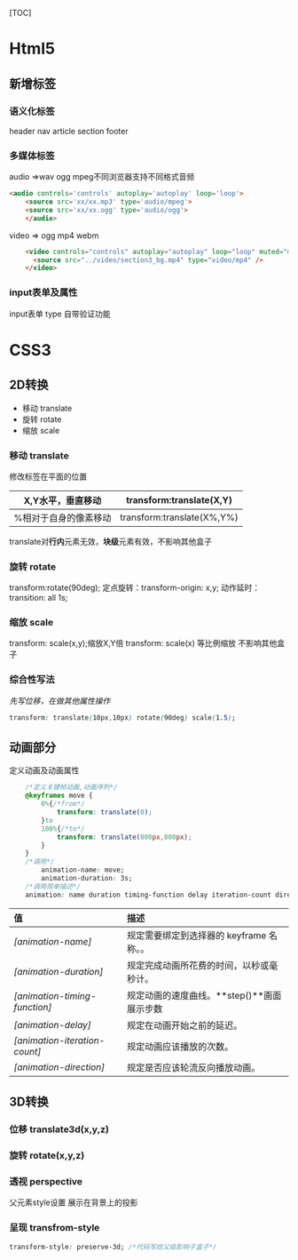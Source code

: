 [TOC]

# Html5

## 新增标签

### 语义化标签

header nav article section footer 

### 多媒体标签
audio =>wav ogg mpeg不同浏览器支持不同格式音频

```html
<audio controls='controls' autoplay='autoplay' loop='loop'>
    <source src='xx/xx.mp3' type='audio/mpeg'>
    <source src='xx/xx.ogg' type='audio/ogg'>
    </audio>
```

video => ogg mp4 webm

```html
    <video controls="controls" autoplay="autoplay" loop="loop" muted="muted" poster="../img/0po1en.jpg">
      <source src="../video/section3_bg.mp4" type="video/mp4" />
    </video>
```

### input表单及属性

input表单 type 自带验证功能

# CSS3

## 2D转换

- 移动 translate
- 旋转 rotate
- 缩放 scale

### 移动 translate

修改标签在平面的位置

| X,Y水平，垂直移动     | transform:translate(X,Y)   |
| --------------------- | -------------------------- |
| %相对于自身的像素移动 | transform:translate(X%,Y%) |

translate对**行内**元素无效，**块级**元素有效，不影响其他盒子

### 旋转 rotate

transform:rotate(90deg);
定点旋转：transform-origin: x,y;
动作延时：transition: all 1s;

### 缩放 scale

transform: scale(x,y);缩放X,Y倍
transform: scale(x) 等比例缩放
不影响其他盒子

### 综合性写法

*先写位移，在做其他属性操作*

```css
transform: translate(10px,10px) rotate(90deg) scale(1.5);
```



## 动画部分

定义动画及动画属性

```css
    /*定义关键帧动画,动画序列*/
    @keyframes move {
        0%{/*from*/
            transform: translate(0);
        }to
        100%{/*to*/
            transform: translate(800px,800px);
        }
    }
    /*调用*/
        animation-name: move;
        animation-duration: 3s;
	/*调用简单描述*/
	animation: name duration timing-function delay iteration-count direction fill-mode;

```

| 值                            | 描述                                       |
| :---------------------------- | :----------------------------------------- |
| *[animation-name]*            | 规定需要绑定到选择器的 keyframe 名称。。   |
| *[animation-duration]*        | 规定完成动画所花费的时间，以秒或毫秒计。   |
| *[animation-timing-function]* | 规定动画的速度曲线。**step()**画面展示步数 |
| *[animation-delay]*           | 规定在动画开始之前的延迟。                 |
| *[animation-iteration-count]* | 规定动画应该播放的次数。                   |
| *[animation-direction]*       | 规定是否应该轮流反向播放动画。             |

## 3D转换

### 位移 translate3d(x,y,z)

### 旋转 rotate(x,y,z)

### 透视 perspective

父元素style设置
展示在背景上的投影

### 呈现 transfrom-style

```css
transform-style: preserve-3d; /*代码写给父级影响子盒子*/
```



